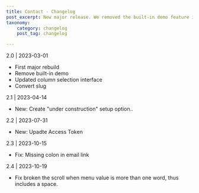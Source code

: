 ```yaml
---
title: Contact - Changelog
post_excerpt: New major release. We removed the built-in demo feature in favour of speed and stability en user experience. Addressed minor bug fixes and enhanced the UI for the column selection
taxonomy:
    category: changelog
    post_tag: changelog

---
```


2.0 | 2023-03-01
* First major rebuild
* Remove built-in demo
* Updated column selection interface
* Convert slug

2.1 | 2023-04-14
* New: Create "under construction" setup option..

2.2 | 2023-07-31
* New: Upadte Access Token

2.3 | 2023-10-15
* Fix: Missing colon in email link

2.4 | 2023-10-19
* Fix broken the scroll when menu value is more than one word, thus includes a space. 
